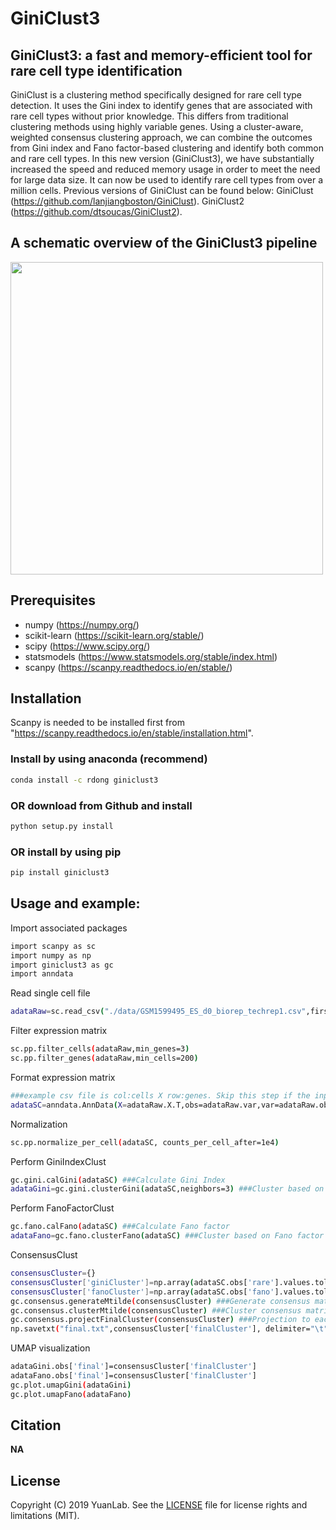 # GiniClust3
## GiniClust3: a fast and memory-efficient tool for rare cell type identification
GiniClust is a clustering method specifically designed for rare cell type detection. It uses the Gini index to identify genes that are associated with rare cell types without prior knowledge. This differs from traditional clustering methods using highly variable genes. Using a cluster-aware, weighted consensus clustering approach, we can combine the outcomes from Gini index and Fano factor-based clustering and identify both common and rare cell types. In this new version (GiniClust3), we have substantially increased the speed and reduced memory usage in order to meet the need for large data size. It can now be used to identify rare cell types from over a million cells. Previous versions of GiniClust can be found below: GiniClust (https://github.com/lanjiangboston/GiniClust). GiniClust2 (https://github.com/dtsoucas/GiniClust2).

A schematic overview of the GiniClust3 pipeline
-----------------------------------
<img src="https://github.com/rdong08/GiniClust3/blob/master/pipeline.png" width="500">

## Prerequisites
* numpy (https://numpy.org/)
* scikit-learn (https://scikit-learn.org/stable/)
* scipy (https://www.scipy.org/)
* statsmodels (https://www.statsmodels.org/stable/index.html)
* scanpy (https://scanpy.readthedocs.io/en/stable/)

## Installation
Scanpy is needed to be installed first from "https://scanpy.readthedocs.io/en/stable/installation.html".

### Install by using anaconda (recommend)
```bash
conda install -c rdong giniclust3
```
### OR download from Github and install
```bash
python setup.py install
```
### OR install by using pip
```bash
pip install giniclust3
```

 Usage and example:
-----
Import associated packages
```bash
import scanpy as sc
import numpy as np
import giniclust3 as gc
import anndata
```
Read single cell file
```bash
adataRaw=sc.read_csv("./data/GSM1599495_ES_d0_biorep_techrep1.csv",first_column_names=True)
```
Filter expression matrix
```bash
sc.pp.filter_cells(adataRaw,min_genes=3)
sc.pp.filter_genes(adataRaw,min_cells=200)
```
Format expression matrix
```bash
###example csv file is col:cells X row:genes. Skip this step if the input matrix is col:genes X row:cells
adataSC=anndata.AnnData(X=adataRaw.X.T,obs=adataRaw.var,var=adataRaw.obs)
```
Normalization
```bash
sc.pp.normalize_per_cell(adataSC, counts_per_cell_after=1e4)
```

Perform GiniIndexClust
```bash
gc.gini.calGini(adataSC) ###Calculate Gini Index
adataGini=gc.gini.clusterGini(adataSC,neighbors=3) ###Cluster based on Gini Index
```
Perform FanoFactorClust
```bash
gc.fano.calFano(adataSC) ###Calculate Fano factor
adataFano=gc.fano.clusterFano(adataSC) ###Cluster based on Fano factor
```
ConsensusClust
```bash
consensusCluster={}
consensusCluster['giniCluster']=np.array(adataSC.obs['rare'].values.tolist())
consensusCluster['fanoCluster']=np.array(adataSC.obs['fano'].values.tolist())
gc.consensus.generateMtilde(consensusCluster) ###Generate consensus matrix
gc.consensus.clusterMtilde(consensusCluster) ###Cluster consensus matrix
gc.consensus.projectFinalCluster(consensusCluster) ###Projection to each cell
np.savetxt("final.txt",consensusCluster['finalCluster'], delimiter="\t",fmt='%s')
```
UMAP visualization
```bash
adataGini.obs['final']=consensusCluster['finalCluster']
adataFano.obs['final']=consensusCluster['finalCluster']
gc.plot.umapGini(adataGini)
gc.plot.umapFano(adataFano)
```

Citation
--------

**NA**

License
-------

Copyright (C) 2019 YuanLab.
See the [LICENSE](https://github.com/rdong08/GiniClust3/blob/master/LICENSE)
file for license rights and limitations (MIT).
